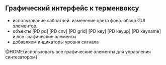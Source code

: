 ## Графический интерфейс к терменвоксу

- использование сабпатчей. изменение цвета фона. обзор GUI элементов.
- объекты [PD pd] [PD cnv] [PD grid] [PD key] [PD keyup] [PD keyname] и все графические элементы
- добавляем индикаторы уровня сигнала

@HOME{использовать все графические элементы для управления синтезатором}
